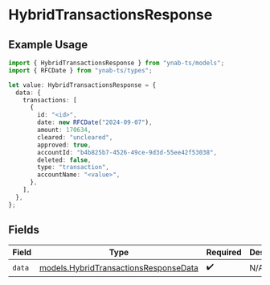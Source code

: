 # HybridTransactionsResponse

## Example Usage

```typescript
import { HybridTransactionsResponse } from "ynab-ts/models";
import { RFCDate } from "ynab-ts/types";

let value: HybridTransactionsResponse = {
  data: {
    transactions: [
      {
        id: "<id>",
        date: new RFCDate("2024-09-07"),
        amount: 170634,
        cleared: "uncleared",
        approved: true,
        accountId: "b4b825b7-4526-49ce-9d3d-55ee42f53038",
        deleted: false,
        type: "transaction",
        accountName: "<value>",
      },
    ],
  },
};
```

## Fields

| Field                                                                                | Type                                                                                 | Required                                                                             | Description                                                                          |
| ------------------------------------------------------------------------------------ | ------------------------------------------------------------------------------------ | ------------------------------------------------------------------------------------ | ------------------------------------------------------------------------------------ |
| `data`                                                                               | [models.HybridTransactionsResponseData](../models/hybridtransactionsresponsedata.md) | :heavy_check_mark:                                                                   | N/A                                                                                  |